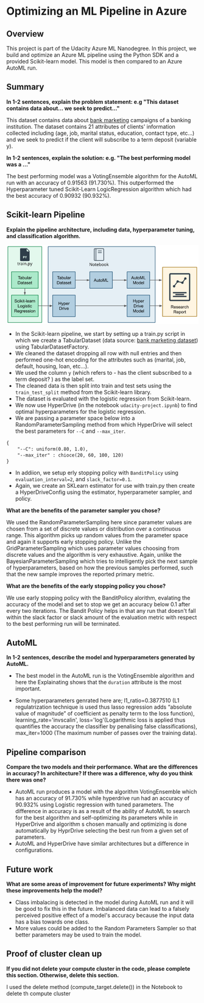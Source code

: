 # Optimizing an ML Pipeline in Azure

## Overview
This project is part of the Udacity Azure ML Nanodegree.
In this project, we build and optimize an Azure ML pipeline using the Python SDK and a provided Scikit-learn model.
This model is then compared to an Azure AutoML run.

## Summary
**In 1-2 sentences, explain the problem statement: e.g "This dataset contains data about... we seek to predict..."**

This dataset contains data about [bank marketing](https://automlsamplenotebookdata.blob.core.windows.net/automl-sample-notebook-data/bankmarketing_train.csv) campaigns of a banking institution. The dataset contains 21 attributes of clients' information collected including (age, job, marital status, education, contact type, etc...) and we seek to predict if the client will subscribe to a term deposit (variable y).

**In 1-2 sentences, explain the solution: e.g. "The best performing model was a ..."**

The best performing model was a VotingEnsemble algorithm for the AutoML run with an accuracy of 0.91563 (91.730%). This outperformed the Hyperparameter tuned Scikit-Learn LogicRegression algorithm which had the best accuracy of 0.90932 (90.932%).


## Scikit-learn Pipeline
**Explain the pipeline architecture, including data, hyperparameter tuning, and classification algorithm.**

![architecture](creating-and-optimizing-an-ml-pipeline.png)

- In the Scikit-learn pipeline, we start by setting up a train.py script in which we create a TabularDataset (data source: [bank marketing dataset](https://automlsamplenotebookdata.blob.core.windows.net/automl-sample-notebook-data/bankmarketing_train.csv)) using TabularDatasetFactory.
- We cleaned the dataset dropping all row with null entries and then performed one-hot encoding for the attributes such as (marital, job, default, housing, loan, etc...). 
- We used the column `y` (which refers to - has the client subscribed to a term deposit? ) as the label set.
- The cleaned data is then split into train and test sets using the `train_test_split` method from the Scikit-learn library.
- The dataset is evaluated with the logistic regression from Scikit-learn.
- We now use HyperDrive (in the notebook `udacity-project.ipynb`) to find optimal hyperparameters for the logistic regression.
-  We are passing a parameter space below into a RandomParameterSampling method from which HyperDrive will select the best parameters for `--C` and `--max_iter`.
``` 
{
    "--C": uniform(0.80, 1.0),
    "--max_iter" : chioce(20, 60, 100, 120)
} 
```  
- In addiion, we setup erly stopping policy with `BanditPolicy` using `evaluation_interval=2`, and `slack_factor=0.1`. 
- Again, we create an SKLearn estimator for use with train.py then create a HyperDriveConfig using the estimator, hyperparameter sampler, and policy.

**What are the benefits of the parameter sampler you chose?**

We used the RandomParameterSampling here since parameter values are chosen from a set of discrete values or distribution over a continuous range. This algorithm picks up random values from the parameter space and again it supports early stopping policy. Unlike the GridParameterSampling which uses parameter values choosing from discrete values and the algorithm is very exhaustive. Again, unlike the BayesianParameterSampling which tries to intelligently pick the next sample of hyperparameters, based on how the previous samples performed, such that the new sample improves the reported primary metric.

**What are the benefits of the early stopping policy you chose?**

We use early stopping policy with the BanditPolicy alorithm, evalating the accuracy of the model and set to stop we get an accuracy below 0.1 after every two iterations. The Bandit Policy helps in that any run that doesn't fall within the slack factor or slack amount of the evaluation metric with respect to the best performing run will be terminated.

## AutoML
**In 1-2 sentences, describe the model and hyperparameters generated by AutoML.**

- The best model in the AutoML run is the VotingEnsemble algorithm and here the Explainating shows that the `duration` attribute is the most important. 

- Some hyperparameters genrated here are; l1_ratio=0.3877510 (L1 regulatrization technique is used thus lasso regression adds “absolute value of magnitude” of coefficient as penalty term to the loss function), learning_rate='invscalin', loss='log'(Logarithmic loss is applied thus quantifies the accuracy the classifier by penalising false classifications), max_iter=1000 (The maximum number of passes over the training data).



## Pipeline comparison
**Compare the two models and their performance. What are the differences in accuracy? In architecture? If there was a difference, why do you think there was one?**

- AutoML run produces a model with the algorithm VotingEnsemble which has an accuracy of 91.730% while hyperdrive run had an accuracy of 90.932% using Logistic regression with tuned parameters. The difference in accuracy is as a result of the ability of AutoML to search for the best algorithm and self-optimizing its parameters while in HyperDrive and algorithm s chosen manually and optimizing is done automatically by HyprDrive selecting the best run from a given set of parameters.
- AutoML and HyperDrive have similar architectures but a difference in configurations. 

## Future work
**What are some areas of improvement for future experiments? Why might these improvements help the model?**

- Class imbalacing is detected in the model during AutoML run and it will be good to fix this in the future. Imbalanced data can lead to a falsely perceived positive effect of a model's accuracy because the input data has a bias towards one class.
- More values could be added to the Random Parameters Sampler so that better parameters may be used to train the model.

## Proof of cluster clean up
**If you did not delete your compute cluster in the code, please complete this section. Otherwise, delete this section.**

I used the delete method (compute_target.delete()) in the Notebook to delete th compute cluster

